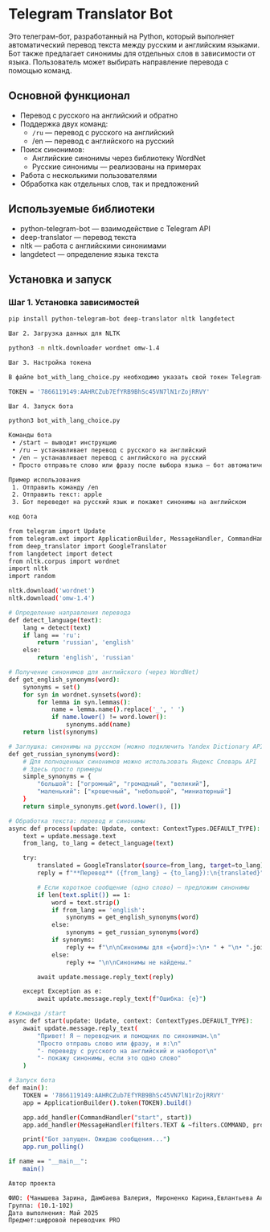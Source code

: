 # Telegram Translator Bot

Это телеграм-бот, разработанный на Python, который выполняет автоматический перевод текста между русским и английским языками. Бот также предлагает синонимы для отдельных слов в зависимости от языка. Пользователь может выбирать направление перевода с помощью команд.

## Основной функционал

- Перевод с русского на английский и обратно
- Поддержка двух команд:
  - `/ru` — перевод с русского на английский
  - /en — перевод с английского на русский
- Поиск синонимов:
  - Английские синонимы через библиотеку WordNet
  - Русские синонимы — реализованы на примерах
- Работа с несколькими пользователями
- Обработка как отдельных слов, так и предложений

## Используемые библиотеки

- python-telegram-bot — взаимодействие с Telegram API
- deep-translator — перевод текста
- nltk — работа с английскими синонимами
- langdetect — определение языка текста

## Установка и запуск

### Шаг 1. Установка зависимостей

```bash
pip install python-telegram-bot deep-translator nltk langdetect

Шаг 2. Загрузка данных для NLTK

python3 -m nltk.downloader wordnet omw-1.4

Шаг 3. Настройка токена

В файле bot_with_lang_choice.py необходимо указать свой токен Telegram-бота:

TOKEN = '7866119149:AAHRCZub7EfYRB9BhSc45VN7lN1rZojRRVY'

Шаг 4. Запуск бота

python3 bot_with_lang_choice.py

Команды бота
 • /start — выводит инструкцию
 • /ru — устанавливает перевод с русского на английский
 • /en — устанавливает перевод с английского на русский
 • Просто отправьте слово или фразу после выбора языка — бот автоматически переведет сообщение и при необходимости предложит синонимы

Пример использования
 1. Отправить команду /en
 2. Отправить текст: apple
 3. Бот переведет на русский язык и покажет синонимы на английском

код бота

from telegram import Update
from telegram.ext import ApplicationBuilder, MessageHandler, CommandHandler, ContextTypes, filters
from deep_translator import GoogleTranslator
from langdetect import detect
from nltk.corpus import wordnet
import nltk
import random

nltk.download('wordnet')
nltk.download('omw-1.4')

# Определение направления перевода
def detect_language(text):
    lang = detect(text)
    if lang == 'ru':
        return 'russian', 'english'
    else:
        return 'english', 'russian'

# Получение синонимов для английского (через WordNet)
def get_english_synonyms(word):
    synonyms = set()
    for syn in wordnet.synsets(word):
        for lemma in syn.lemmas():
            name = lemma.name().replace('_', ' ')
            if name.lower() != word.lower():
                synonyms.add(name)
    return list(synonyms)

# Заглушка: синонимы на русском (можно подключить Yandex Dictionary API)
def get_russian_synonyms(word):
    # Для полноценных синонимов можно использовать Яндекс Словарь API
    # Здесь просто примеры
    simple_synonyms = {
        "большой": ["огромный", "громадный", "великий"],
        "маленький": ["крошечный", "небольшой", "миниатюрный"]
    }
    return simple_synonyms.get(word.lower(), [])

# Обработка текста: перевод и синонимы
async def process(update: Update, context: ContextTypes.DEFAULT_TYPE):
    text = update.message.text
    from_lang, to_lang = detect_language(text)

    try:
        translated = GoogleTranslator(source=from_lang, target=to_lang).translate(text)
        reply = f"**Перевод** ({from_lang} → {to_lang}):\n{translated}"

        # Если короткое сообщение (одно слово) — предложим синонимы
        if len(text.split()) == 1:
            word = text.strip()
            if from_lang == 'english':
                synonyms = get_english_synonyms(word)
            else:
                synonyms = get_russian_synonyms(word)
            if synonyms:
                reply += f"\n\nСинонимы для «{word}»:\n• " + "\n• ".join(synonyms)
            else:
                reply += "\n\nСинонимы не найдены."

        await update.message.reply_text(reply)

    except Exception as e:
        await update.message.reply_text(f"Ошибка: {e}")

# Команда /start
async def start(update: Update, context: ContextTypes.DEFAULT_TYPE):
    await update.message.reply_text(
        "Привет! Я — переводчик и помощник по синонимам.\n"
        "Просто отправь слово или фразу, и я:\n"
        "- переведу с русского на английский и наоборот\n"
        "- покажу синонимы, если это одно слово"
    )

# Запуск бота
def main():
    TOKEN = '7866119149:AAHRCZub7EfYRB9BhSc45VN7lN1rZojRRVY'
    app = ApplicationBuilder().token(TOKEN).build()

    app.add_handler(CommandHandler("start", start))
    app.add_handler(MessageHandler(filters.TEXT & ~filters.COMMAND, process))

    print("Бот запущен. Ожидаю сообщения...")
    app.run_polling()

if name == "__main__":
    main()

Автор проекта

ФИО: (Чанышева Зарина, Дамбаева Валерия, Мироненко Карина,Евлантьева Анастасия, Капаперо Аллета)
Группа: (10.1-102)
Дата выполнения: Май 2025
Предмет:цифровой переводчик PRO 
